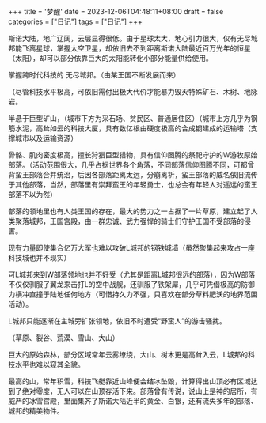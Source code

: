 +++
title = '梦醒'
date = 2023-12-06T04:48:11+08:00
draft = false
categories = ["日记"]
tags = ["日记"]
+++



斯诺大陆，地广辽阔，云层显得很低。由于星球太大，地心引力很大，仅有无尽城邦能飞离星球，掌握太空卫星，却依旧去不到距离斯诺大陆最近百万光年的恒星（太阳），却可以部分依靠巨大的太阳能转化小部分能量供给使用。




掌握跨时代科技的 无尽城邦。（由某王国不断发展而来）

（尽管科技水平极高，可依旧需付出极大代价才能暴力毁灭特殊矿石、木树、地脉岩。

半悬于巨型矿山，（城市下方为采石场、贫民区、普通居住区）（城市上方几乎为钢筋水泥，高耸如云的科技大厦，具有数亿根由硬度极高的合成钢建成的运输塔（支撑城市以及运输资源）



 

骨骼、肌肉密度极高，擅长狩猎巨型猎物，具有信仰图腾的祭祀守护的W游牧原始部落。（活动范围很大，几乎占据世界各个角落，不同部落信仰图腾不同，可都曾背蛮王部落合并统治，后因各部落距离太远，分崩离析，蛮王部落的威名依旧流传于其他部落，当然，部落里有崇拜蛮王的年轻勇士，也总会有年轻人对遥远的蛮王部落不以为然）

部落的领地里也有人类王国的存在，最大的势力之一占据了一片草原，建立起了人类聚落城邦，王国宫殿，由一群忠诚、武力强悍的骑士们守护王国不受部落的侵害。




现有力量即使集合亿万大军也难以攻破L城邦的钢铁城墙（虽然聚集起来攻占一座科技城也并不现实）

可L城邦来到W部落领地也并不好受（尤其是距离L城邦很远的部落），因为W部落不仅仅驯服了翼龙来击打L的空中战舰，还驯服了铁架犀，几乎可凭借极高的防御力横冲直撞于陆地任何地方（可惜持久力不强，只喜欢在部分草料肥沃的地界范围活动）。

L城邦只能逐渐在主城旁扩张领地，依旧不时遭受“野蛮人”的游击骚扰。

（草原、裂谷、荒漠、雪山、大山）




巨大的原始森林，部分区域常年云雾缭绕，大山、树木更是高耸入云，L城邦的科技水平也难以窥其全貌。




最高的山，常年积雪，科技飞艇靠近山峰便会结冰坠毁，计算得出山顶必有区域达到了绝对零度，无人可以在山顶存活下来。部落曾有传说，说山上是神的居所，有威严的冰雪宫殿，里面集齐了斯诺大陆近半的黄金、白银，还有流失多年的部落、城邦的精美物件。